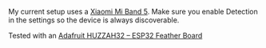 My current setup uses a [Xiaomi Mi Band 5](https://amzn.to/3rdBexL). Make sure you enable Detection in the settings so the device is always discoverable.

Tested with an [Adafruit HUZZAH32 – ESP32 Feather Board](https://www.adafruit.com/product/3405)
